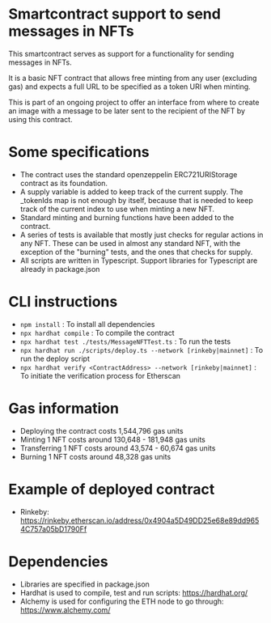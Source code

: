 # Smartcontract support to send messages in NFTs
This smartcontract serves as support for a functionality for sending messages in NFTs.

It is a basic NFT contract that allows free minting from any user (excluding gas) and expects a full URL to be specified as a token URI when minting.

This is part of an ongoing project to offer an interface from where to create an image with a message to be later sent to the recipient of the NFT by using this contract.

# Some specifications
- The contract uses the standard openzeppelin ERC721URIStorage contract as its foundation.
- A supply variable is added to keep track of the current supply. The _tokenIds map is not enough by itself, because that is needed to keep track of the current index to use when minting a new NFT.
- Standard minting and burning functions have been added to the contract.
- A series of tests is available that mostly just checks for regular actions in any NFT. These can be used in almost any standard NFT, with the exception of the "burning" tests, and the ones that checks for supply.
- All scripts are written in Typescript. Support libraries for Typescript are already in package.json

# CLI instructions
- `npm install` : To install all dependencies
- `npx hardhat compile` : To compile the contract
- `npx hardhat test ./tests/MessageNFTTest.ts` : To run the tests
- `npx hardhat run ./scripts/deploy.ts --network [rinkeby|mainnet]` : To run the deploy script
- `npx hardhat verify <ContractAddress> --network [rinkeby|mainnet]` : To initiate the verification process for Etherscan

# Gas information
- Deploying the contract costs 1,544,796 gas units
- Minting 1 NFT costs around 130,648 - 181,948 gas units
- Transferring 1 NFT costs around 43,574 - 60,674 gas units
- Burning 1 NFT costs around 48,328 gas units

# Example of deployed contract
- Rinkeby: https://rinkeby.etherscan.io/address/0x4904a5D49DD25e68e89dd9654C757a05bD1790Ff

# Dependencies
- Libraries are specified in package.json
- Hardhat is used to compile, test and run scripts: https://hardhat.org/
- Alchemy is used for configuring the ETH node to go through: https://www.alchemy.com/